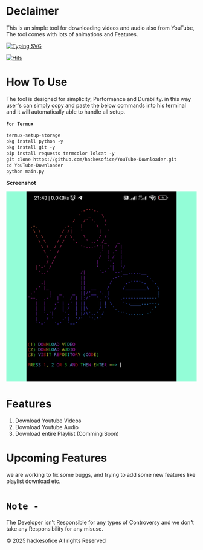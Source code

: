 # Declaimer 
This is an simple tool for downloading videos and audio also from YouTube, The tool comes with lots of animations and Features.


[![Typing SVG](https://readme-typing-svg.demolab.com?font=Fira+Code&weight=700&duration=4000&pause=1000&center=true&vCenter=true&width=435&lines=HEY+DEAR+WELCOME+TO+THE+REPOSITORY+;PLEASE+DON'T+FORGET+TO+STAR+%E2%AD%90+US;REPORT+FOR+ANY+ISSUES+;FOLLOW+US+ON+YOUTUBE;DOWNLOAD+UNLIMITED+SONGS+)](https://git.io/typing-svg)


[![Hits](https://hits.sh/github.com/hackesofice/YouTube-Downloader.git.svg)](https://hits.sh/github.com/hackesofice/YouTube-Downloader.git/)

# How To Use
The tool is designed for simplicity, Performance and Durability. in this way user's can simply copy and paste the below commands into his terminal and it will automatically able to handle all setup.



**`For Termux`**
```
termux-setup-storage
pkg install python -y
pkg install git -y
pip install requests termcolor lolcat -y
git clone https://github.com/hackesofice/YouTube-Downloader.git
cd YouTube-Downloader
python main.py
```


**Screenshot**

![](https://raw.githubusercontent.com/hackesofice/Z/refs/heads/main/YouTube-Tool/IMG_20250114_225414.jpg)

# Features 
1. Download Youtube Videos
2. Download Youtube Audio
3. Download entire Playlist (Comming Soon)

   
# Upcoming Features 
we are working to fix some buggs, and trying to add some new features like playlist download etc.


# `Note -`
The Developer isn't Responsible for any types of Controversy and we don't take any Responsibility for any misuse.

<p> &copy 2025 hackesofice All rights Reserved </p>
